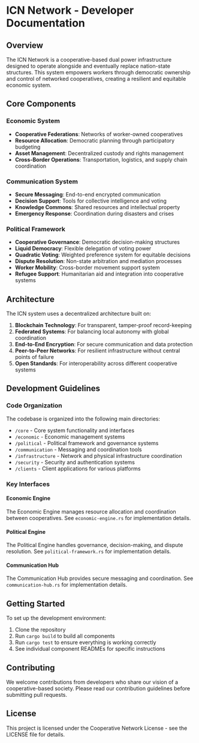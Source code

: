 # ICN Network - Developer Documentation

## Overview

The ICN Network is a cooperative-based dual power infrastructure designed to operate alongside and eventually replace nation-state structures. This system empowers workers through democratic ownership and control of networked cooperatives, creating a resilient and equitable economic system.

## Core Components

### Economic System
- **Cooperative Federations**: Networks of worker-owned cooperatives
- **Resource Allocation**: Democratic planning through participatory budgeting
- **Asset Management**: Decentralized custody and rights management
- **Cross-Border Operations**: Transportation, logistics, and supply chain coordination

### Communication System
- **Secure Messaging**: End-to-end encrypted communication
- **Decision Support**: Tools for collective intelligence and voting
- **Knowledge Commons**: Shared resources and intellectual property
- **Emergency Response**: Coordination during disasters and crises

### Political Framework
- **Cooperative Governance**: Democratic decision-making structures
- **Liquid Democracy**: Flexible delegation of voting power
- **Quadratic Voting**: Weighted preference system for equitable decisions
- **Dispute Resolution**: Non-state arbitration and mediation processes
- **Worker Mobility**: Cross-border movement support system
- **Refugee Support**: Humanitarian aid and integration into cooperative systems

## Architecture

The ICN system uses a decentralized architecture built on:

1. **Blockchain Technology**: For transparent, tamper-proof record-keeping
2. **Federated Systems**: For balancing local autonomy with global coordination
3. **End-to-End Encryption**: For secure communication and data protection
4. **Peer-to-Peer Networks**: For resilient infrastructure without central points of failure
5. **Open Standards**: For interoperability across different cooperative systems

## Development Guidelines

### Code Organization
The codebase is organized into the following main directories:
- `/core` - Core system functionality and interfaces
- `/economic` - Economic management systems
- `/political` - Political framework and governance systems
- `/communication` - Messaging and coordination tools
- `/infrastructure` - Network and physical infrastructure coordination
- `/security` - Security and authentication systems
- `/clients` - Client applications for various platforms

### Key Interfaces

#### Economic Engine
The Economic Engine manages resource allocation and coordination between cooperatives.
See `economic-engine.rs` for implementation details.

#### Political Engine
The Political Engine handles governance, decision-making, and dispute resolution.
See `political-framework.rs` for implementation details.

#### Communication Hub
The Communication Hub provides secure messaging and coordination.
See `communication-hub.rs` for implementation details.

## Getting Started

To set up the development environment:

1. Clone the repository
2. Run `cargo build` to build all components
3. Run `cargo test` to ensure everything is working correctly
4. See individual component READMEs for specific instructions

## Contributing

We welcome contributions from developers who share our vision of a cooperative-based society. Please read our contribution guidelines before submitting pull requests.

## License

This project is licensed under the Cooperative Network License - see the LICENSE file for details. 